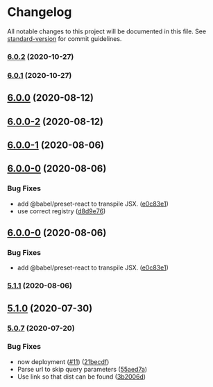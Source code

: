 # Changelog

All notable changes to this project will be documented in this file. See [standard-version](https://github.com/conventional-changelog/standard-version) for commit guidelines.

### [6.0.2](https://github.com/amccloud/storybook-addons-abstract/compare/v6.0.1...v6.0.2) (2020-10-27)

### [6.0.1](https://github.com/amccloud/storybook-addons-abstract/compare/v6.0.0...v6.0.1) (2020-10-27)

## [6.0.0](https://github.com/amccloud/storybook-addons-abstract/compare/v6.0.0-2...v6.0.0) (2020-08-12)

## [6.0.0-2](https://github.com/amccloud/storybook-addons-abstract/compare/v6.0.0-1...v6.0.0-2) (2020-08-12)

## [6.0.0-1](https://github.com/amccloud/storybook-addons-abstract/compare/v5.1.1...v6.0.0-1) (2020-08-06)

## [6.0.0-0](https://github.com/amccloud/storybook-addons-abstract/compare/v5.1.0...v6.0.0-0) (2020-08-06)


### Bug Fixes

* add @babel/preset-react to transpile JSX. ([e0c83e1](https://github.com/amccloud/storybook-addons-abstract/commit/e0c83e10d8bf774c444b3f6c1eae3baa689a4483))
* use correct registry ([d8d9e76](https://github.com/amccloud/storybook-addons-abstract/commit/d8d9e7608a8a0aac56bc158f5d8b4371e230c22b))

## [6.0.0-0](https://github.com/amccloud/storybook-addons-abstract/compare/v5.1.0...v6.0.0-0) (2020-08-06)


### Bug Fixes

* add @babel/preset-react to transpile JSX. ([e0c83e1](https://github.com/amccloud/storybook-addons-abstract/commit/e0c83e10d8bf774c444b3f6c1eae3baa689a4483))

### [5.1.1](https://github.com/amccloud/storybook-addons-abstract/compare/v5.1.0...v5.1.1) (2020-08-06)

## [5.1.0](https://github.com/amccloud/storybook-addons-abstract/compare/v5.0.7...v5.1.0) (2020-07-30)

### [5.0.7](https://github.com/amccloud/storybook-addons-abstract/compare/v5.0.7-pre.0...v5.0.7) (2020-07-20)


### Bug Fixes

* now deployment ([#11](https://github.com/amccloud/storybook-addons-abstract/issues/11)) ([21becdf](https://github.com/amccloud/storybook-addons-abstract/commit/21becdf2fde93586dabf3f5a07d516811ea8bd85))
* Parse url to skip query parameters ([55aed7a](https://github.com/amccloud/storybook-addons-abstract/commit/55aed7a43f895bdaeabeef5797ebf273c809cbd3))
* Use link so that dist can be found ([3b2006d](https://github.com/amccloud/storybook-addons-abstract/commit/3b2006df3246e4037f3fa3325e6aa28bceb202fc))
